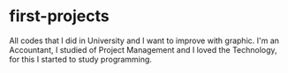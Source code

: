 # first-projects
All codes that I did in University and I want to improve with graphic.
I'm an Accountant, I studied of Project Management and I loved the Technology, for this I started to study programming.
